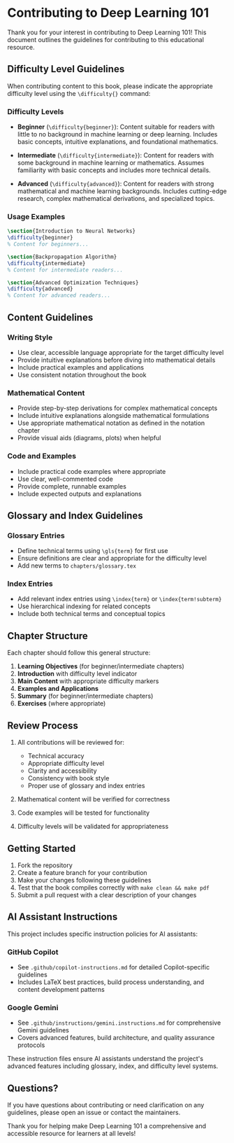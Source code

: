 # Contributing to Deep Learning 101

Thank you for your interest in contributing to Deep Learning 101! This document outlines the guidelines for contributing to this educational resource.

## Difficulty Level Guidelines

When contributing content to this book, please indicate the appropriate difficulty level using the `\difficulty{}` command:

### Difficulty Levels

- **Beginner** (`\difficulty{beginner}`): Content suitable for readers with little to no background in machine learning or deep learning. Includes basic concepts, intuitive explanations, and foundational mathematics.

- **Intermediate** (`\difficulty{intermediate}`): Content for readers with some background in machine learning or mathematics. Assumes familiarity with basic concepts and includes more technical details.

- **Advanced** (`\difficulty{advanced}`): Content for readers with strong mathematical and machine learning backgrounds. Includes cutting-edge research, complex mathematical derivations, and specialized topics.

### Usage Examples

```latex
\section{Introduction to Neural Networks}
\difficulty{beginner}
% Content for beginners...

\section{Backpropagation Algorithm}
\difficulty{intermediate}
% Content for intermediate readers...

\section{Advanced Optimization Techniques}
\difficulty{advanced}
% Content for advanced readers...
```

## Content Guidelines

### Writing Style
- Use clear, accessible language appropriate for the target difficulty level
- Provide intuitive explanations before diving into mathematical details
- Include practical examples and applications
- Use consistent notation throughout the book

### Mathematical Content
- Provide step-by-step derivations for complex mathematical concepts
- Include intuitive explanations alongside mathematical formulations
- Use appropriate mathematical notation as defined in the notation chapter
- Provide visual aids (diagrams, plots) when helpful

### Code and Examples
- Include practical code examples where appropriate
- Use clear, well-commented code
- Provide complete, runnable examples
- Include expected outputs and explanations

## Glossary and Index Guidelines

### Glossary Entries
- Define technical terms using `\gls{term}` for first use
- Ensure definitions are clear and appropriate for the difficulty level
- Add new terms to `chapters/glossary.tex`

### Index Entries
- Add relevant index entries using `\index{term}` or `\index{term!subterm}`
- Use hierarchical indexing for related concepts
- Include both technical terms and conceptual topics

## Chapter Structure

Each chapter should follow this general structure:

1. **Learning Objectives** (for beginner/intermediate chapters)
2. **Introduction** with difficulty level indicator
3. **Main Content** with appropriate difficulty markers
4. **Examples and Applications**
5. **Summary** (for beginner/intermediate chapters)
6. **Exercises** (where appropriate)

## Review Process

1. All contributions will be reviewed for:
   - Technical accuracy
   - Appropriate difficulty level
   - Clarity and accessibility
   - Consistency with book style
   - Proper use of glossary and index entries

2. Mathematical content will be verified for correctness
3. Code examples will be tested for functionality
4. Difficulty levels will be validated for appropriateness

## Getting Started

1. Fork the repository
2. Create a feature branch for your contribution
3. Make your changes following these guidelines
4. Test that the book compiles correctly with `make clean && make pdf`
5. Submit a pull request with a clear description of your changes

## AI Assistant Instructions

This project includes specific instruction policies for AI assistants:

### GitHub Copilot
- See `.github/copilot-instructions.md` for detailed Copilot-specific guidelines
- Includes LaTeX best practices, build process understanding, and content development patterns

### Google Gemini
- See `.github/instructions/gemini.instructions.md` for comprehensive Gemini guidelines
- Covers advanced features, build architecture, and quality assurance protocols

These instruction files ensure AI assistants understand the project's advanced features including glossary, index, and difficulty level systems.

## Questions?

If you have questions about contributing or need clarification on any guidelines, please open an issue or contact the maintainers.

Thank you for helping make Deep Learning 101 a comprehensive and accessible resource for learners at all levels!
